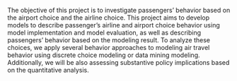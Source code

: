 The objective of this project is to investigate passengers’ behavior based on the airport choice and the airline choice. This project aims to develop models to describe passenger’s airline and airport choice behavior using model implementation and model evaluation, as well as describing passengers’ behavior based on the modeling result. To analyze these choices, we apply several behavior approaches to modeling air travel behavior using discrete choice modeling or data mining modeling. Additionally, we will be also assessing substantive policy implications based on the quantitative analysis.
